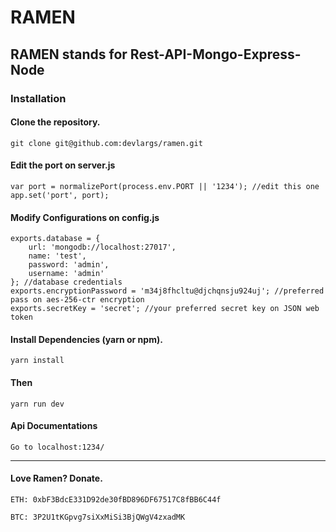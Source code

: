 # RAMEN

## RAMEN stands for Rest-API-Mongo-Express-Node
 
### Installation

#### Clone the repository.
```
git clone git@github.com:devlargs/ramen.git
```

#### Edit the port on server.js
```
var port = normalizePort(process.env.PORT || '1234'); //edit this one
app.set('port', port); 
```

#### Modify Configurations on config.js
```
exports.database = {
    url: 'mongodb://localhost:27017',
    name: 'test',
    password: 'admin',
    username: 'admin'
}; //database credentials
exports.encryptionPassword = 'm34j8fhcltu@djchqnsju924uj'; //preferred pass on aes-256-ctr encryption
exports.secretKey = 'secret'; //your preferred secret key on JSON web token
```

#### Install Dependencies (yarn or npm).
```
yarn install
```

#### Then 
```
yarn run dev
```

#### Api Documentations
```
Go to localhost:1234/
```
---------

#### Love Ramen? Donate. 
```
ETH: 0xbF3BdcE331D92de30fBD896DF67517C8fBB6C44f
```
```
BTC: 3P2U1tKGpvg7siXxMiSi3BjQWgV4zxadMK 
```
